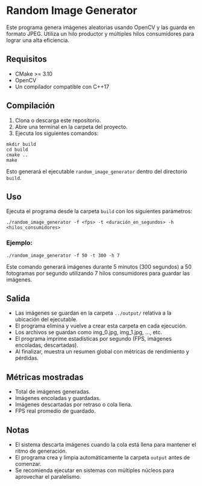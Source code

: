 # Random Image Generator

Este programa genera imágenes aleatorias usando OpenCV y las guarda en formato JPEG. Utiliza un hilo productor y múltiples hilos consumidores para lograr una alta eficiencia.

## Requisitos

- CMake >= 3.10
- OpenCV
- Un compilador compatible con C++17

## Compilación

1. Clona o descarga este repositorio.
2. Abre una terminal en la carpeta del proyecto.
3. Ejecuta los siguientes comandos:

```
mkdir build
cd build
cmake ..
make
```

Esto generará el ejecutable `random_image_generator` dentro del directorio `build`.

## Uso

Ejecuta el programa desde la carpeta `build` con los siguientes parámetros:

```
./random_image_generator -f <fps> -t <duración_en_segundos> -h <hilos_consumidores>
```

### Ejemplo:

```
./random_image_generator -f 50 -t 300 -h 7
```

Este comando generará imágenes durante 5 minutos (300 segundos) a 50 fotogramas por segundo utilizando 7 hilos consumidores para guardar las imágenes.

## Salida

- Las imágenes se guardan en la carpeta `../output/` relativa a la ubicación del ejecutable.
- El programa elimina y vuelve a crear esta carpeta en cada ejecución.
- Los archivos se guardan como img_0.jpg, img_1.jpg, ..., etc.
- El programa imprime estadísticas por segundo (FPS, imágenes encoladas, descartadas).
- Al finalizar, muestra un resumen global con métricas de rendimiento y pérdidas.
  
## Métricas mostradas
- Total de imágenes generadas.
- Imágenes encoladas y guardadas.
- Imágenes descartadas por retraso o cola llena.
- FPS real promedio de guardado.

## Notas

- El sistema descarta imágenes cuando la cola está llena para mantener el ritmo de generación.
- El programa crea y limpia automáticamente la carpeta `output` antes de comenzar.
- Se recomienda ejecutar en sistemas con múltiples núcleos para aprovechar el paralelismo.

